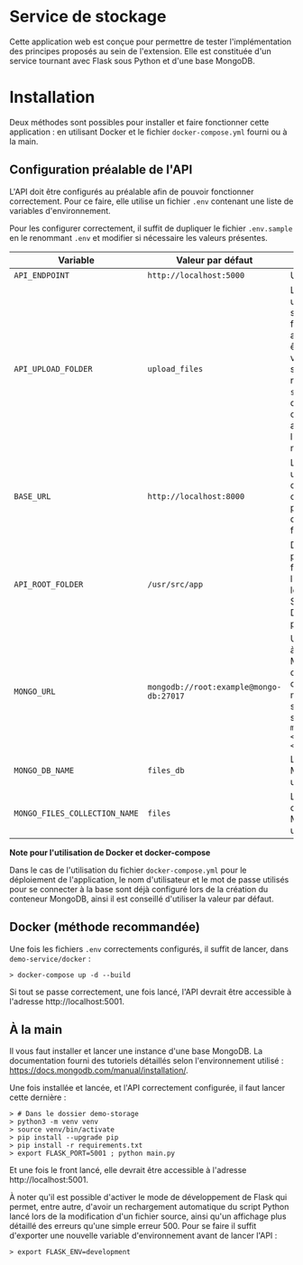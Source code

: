 # Service de stockage

Cette application web est conçue pour permettre de tester l'implémentation des principes proposés au sein de l'extension. Elle est constituée d'un service tournant avec Flask sous Python et d'une base MongoDB.

# Installation

Deux méthodes sont possibles pour installer et faire fonctionner cette application : en utilisant Docker et le fichier `docker-compose.yml` fourni ou à la main.

## Configuration préalable de l'API

L'API doit être configurés au préalable afin de pouvoir fonctionner correctement. Pour ce faire, elle utilise un fichier `.env` contenant une liste de variables d'environnement.

Pour les configurer correctement, il suffit de dupliquer le fichier `.env.sample` en le renommant `.env` et modifier si nécessaire les valeurs présentes.

Variable | Valeur par défaut | Description
---------|-------------------|------------
`API_ENDPOINT` | `http://localhost:5000` | URL de l'API
`API_UPLOAD_FOLDER` | `upload_files` | Le dossier à utiliser pour stocker les fichiers envoyés au service. Doit être un chemin vers un dossier, soit absolu, soit relatif à `demo-storage`. À noter que le dossier est créé automatique au lancement de l'application s'il n'existe pas déjà.
`BASE_URL` | `http://localhost:8000` | L'url de base à utiliser pour construire les url complètes permettant d'accéder aux fichiers stockés
`API_ROOT_FOLDER` | `/usr/src/app` | Dossier utilisé pour stocker les fichiers de l'application dans le conteneur. Spécifique à Docker, ne sert pas autrement.
`MONGO_URL` | `mongodb://root:example@mongo-db:27017` | URL de connexion à la base MongoDB. Ce lien doit inclure le nom d'utilisateur et le mot de passe suivant ce schéma : `mongodb://<user>:<passwd>@<host>[:<port>`
`MONGO_DB_NAME` | `files_db` | Le nom de la base MongoDB à utiliser
`MONGO_FILES_COLLECTION_NAME` | `files` | Le nom de la collections MongoDB à utiliser

**Note pour l'utilisation de Docker et docker-compose**

Dans le cas de l'utilisation du fichier `docker-compose.yml` pour le déploiement de l'application, le nom d'utilisateur et le mot de passe utilisés pour se connecter à la base sont déjà configuré lors de la création du conteneur MongoDB, ainsi il est conseillé d'utiliser la valeur par défaut.

## Docker (méthode recommandée)

Une fois les fichiers `.env` correctements configurés, il suffit de lancer, dans `demo-service/docker` :

```shell
> docker-compose up -d --build
```

Si tout se passe correctement, une fois lancé, l'API devrait être accessible à l'adresse http://localhost:5001.

## À la main

Il vous faut installer et lancer une instance d'une base MongoDB. La documentation fourni des tutoriels détaillés selon l'environnement utilisé : https://docs.mongodb.com/manual/installation/.

Une fois installée et lancée, et l'API correctement configurée, il faut lancer cette dernière :

```shell
> # Dans le dossier demo-storage
> python3 -m venv venv
> source venv/bin/activate
> pip install --upgrade pip
> pip install -r requirements.txt
> export FLASK_PORT=5001 ; python main.py
```

Et une fois le front lancé, elle devrait être accessible à l'adresse http://localhost:5001.

À noter qu'il est possible d'activer le mode de développement de Flask qui permet, entre autre, d'avoir un rechargement automatique du script Python lancé lors de la modification d'un fichier source, ainsi qu'un affichage plus détaillé des erreurs qu'une simple erreur 500. Pour se faire il suffit d'exporter une nouvelle variable d'environnement avant de lancer l'API :

```shell
> export FLASK_ENV=development
```
